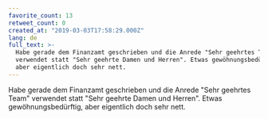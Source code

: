 ```yaml
---
favorite_count: 13
retweet_count: 0
created_at: "2019-03-03T17:58:29.000Z"
lang: de
full_text: >-
  Habe gerade dem Finanzamt geschrieben und die Anrede "Sehr geehrtes Team"
  verwendet statt "Sehr geehrte Damen und Herren". Etwas gewöhnungsbedürftig,
  aber eigentlich doch sehr nett.
---
```


Habe gerade dem Finanzamt geschrieben und die Anrede "Sehr geehrtes Team"
verwendet statt "Sehr geehrte Damen und Herren". Etwas gewöhnungsbedürftig, aber
eigentlich doch sehr nett.
